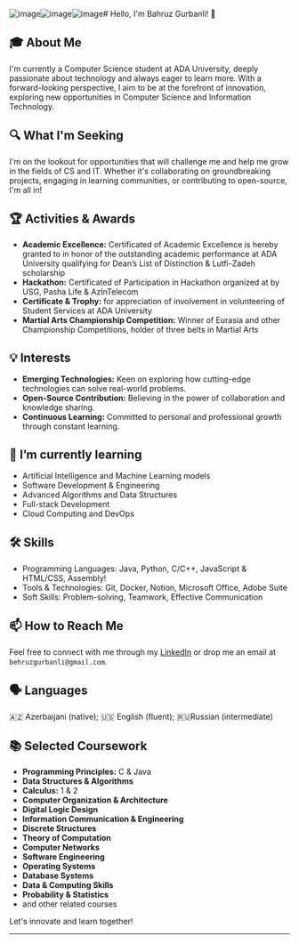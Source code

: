 ![image](https://github.com/behruzgurbanli/behruzgurbanli/assets/73311214/885ee896-b52b-4180-9797-8ef0b553ef7e)![image](https://github.com/behruzgurbanli/behruzgurbanli/assets/73311214/87f0c049-7b61-4869-b7b0-b4ea152c2173)![image](https://github.com/behruzgurbanli/behruzgurbanli/assets/73311214/712b36bf-7832-43f8-8b97-1ede8e24091a)# Hello, I'm Bahruz Gurbanli! 👋

## 🎓 About Me

I'm currently a Computer Science student at ADA University, deeply passionate about technology and always eager to learn more. With a forward-looking perspective, I aim to be at the forefront of innovation, exploring new opportunities in Computer Science and Information Technology. 

## 🔍 What I'm Seeking

I'm on the lookout for opportunities that will challenge me and help me grow in the fields of CS and IT. Whether it's collaborating on groundbreaking projects, engaging in learning communities, or contributing to open-source, I'm all in!

## 🏆 Activities & Awards

- **Academic Excellence:** Certificated of Academic Excellence is hereby granted to in honor of the outstanding academic performance at ADA University qualifying for Dean’s List of Distinction & Lutfi-Zadeh scholarship
- **Hackathon:** Certificated of Participation in Hackathon organized at by USG, Pasha Life & AzInTelecom
- **Certificate & Trophy:** for appreciation of involvement in volunteering of Student Services at ADA University
- **Martial Arts Championship Competition:** Winner of Eurasia and other Championship Competitions, holder of three belts in Martial Arts

## 💡 Interests

- **Emerging Technologies:** Keen on exploring how cutting-edge technologies can solve real-world problems.
- **Open-Source Contribution:** Believing in the power of collaboration and knowledge sharing.
- **Continuous Learning:** Committed to personal and professional growth through constant learning.

## 🌱 I’m currently learning

- Artificial Intelligence and Machine Learning models
- Software Development & Engineering
- Advanced Algorithms and Data Structures
- Full-stack Development
- Cloud Computing and DevOps

## 🛠 Skills

- Programming Languages: Java, Python, C/C++, JavaScript & HTML/CSS, Assembly!
- Tools & Technologies: Git, Docker, Notion, Microsoft Office, Adobe Suite
- Soft Skills: Problem-solving, Teamwork, Effective Communication

## 📫 How to Reach Me

Feel free to connect with me through my [LinkedIn](https://www.linkedin.com/in/behruzgurbanli/) or drop me an email at `behruzgurbanli@gmail.com`.

## 🗣️ Languages

🇦🇿 Azerbaijani (native); 🇺🇸 English (fluent); 🇷🇺Russian (intermediate)

## 📚 Selected Coursework

- **Programming Principles:** C & Java
- **Data Structures & Algorithms**
- **Calculus:** 1 & 2
- **Computer Organization & Architecture**
- **Digital Logic Design**
- **Information Communication & Engineering**
- **Discrete Structures**
- **Theory of Computation**
- **Computer Networks**
- **Software Engineering**
- **Operating Systems**
- **Database Systems**
- **Data & Computing Skills**
- **Probability & Statistics**
- and other related courses


Let's innovate and learn together!

---
